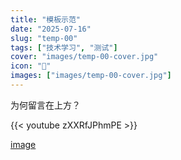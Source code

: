 ```yaml
---
title: "模板示范"
date: "2025-07-16"
slug: "temp-00"
tags: ["技术学习", "测试"]
cover: "images/temp-00-cover.jpg"
icon: "📁"
images: ["images/temp-00-cover.jpg"]
---
```

为何留言在上方？



{{< youtube zXXRfJPhmPE >}}


[image](https://prod-files-secure.s3.us-west-2.amazonaws.com/112d0858-5090-4d34-a606-b75eb8d65fd2/b110fffe-d8dc-4f51-990e-749f6cc413f6/M2U00785.mpg?X-Amz-Algorithm=AWS4-HMAC-SHA256&X-Amz-Content-Sha256=UNSIGNED-PAYLOAD&X-Amz-Credential=ASIAZI2LB46637VZ2EPQ%2F20250724%2Fus-west-2%2Fs3%2Faws4_request&X-Amz-Date=20250724T175028Z&X-Amz-Expires=3600&X-Amz-Security-Token=IQoJb3JpZ2luX2VjEAkaCXVzLXdlc3QtMiJHMEUCIFQIlDwrE7ig%2F2e518WWbJWLMyAYg6mqn6PS4%2BMG9K0cAiEA%2FEtGUc%2F7YMno0OxcdyeYVT%2FqWQvT8sS%2FM19vDM2VWbIq%2FwMIMRAAGgw2Mzc0MjMxODM4MDUiDFiWQI9k0e0IGWpYXSrcA4w1I8hgbfS1PUrREc88c8rsHQafJ5%2BCpXchY0HKJQx905Oh4q8lrekvkA4ta9zInriYwPlCVM3GA7iMvJwSAqnkD7G4v6%2F9WDP4GGsvaYkzIzraP2f%2FssUsnovLQs2dtBM8KhWEZGIT0%2FGOrNnJkxSDX8FEygWENASzK%2FD9Y3MkLmD2%2BFd7nzmKzZcAOfoKDYGcw3VfjlF3SnFLiLCqqPCWBso5YIN%2Fv0yfZJRYkuXlSUJ9LWKUVORSgwXwRXxXLHQ0JpwRgZwr8q25PMy3I%2Fy9VYnOeJAaj12ZQj9XUT%2Fg%2FkPU%2BrZU0n3KnhMsX8a4V85gVeowLC4QS8n2m3helgbiGJPm7hh8P0lb6vaOtfReMcTo8d7vbEyGrykDco2dgmNiJOBmUqq3gb%2FSRrkw7dl6uG2bMQtse%2B%2FLeZGnxZkBe6E2k8qvwNjwTGhdWvScl%2B4kF%2B4fLIEEZ%2ByL1pDt4huhTAqGQUCd%2F5EP9hoXwgzR%2FLZFggM9IiGs5YiwHXkxIbT9XC73xbrB3nHeYdCxaHoAYeJ5d%2F5XrBHdG3xLaKoigkkJd%2BkX8eE5DMTnbTnowQWaVwUyCmlJcy8tvZzI4U%2BWbbZL55V%2FwH6oPpJMvHdVlOBK4HhFRvvAXtx5MKe7icQGOqUBC8wzzQaeJp0cg8X%2FQmLfmtYMEu%2BIgw%2FewWyiSeLI8%2F4TPS70ErfGhlQbghpQ6qXz2y9W8Ehz4564pYfaUiM%2F%2FKC03%2Fo8sktjYYMlXL39P2DvSxgoWARFJ92bnDAlAWhgXLcYh3pMufNtVO4w84NOy%2Fi7wI7o6aPhEdVOGaBAzQ2d1bEkeHILa9vBApo4NJJnfF%2F8Wv%2BUVys3wmZFwoDLN2t91gqe&X-Amz-Signature=90c82918b65a5906662e484f674fc5e4806309008d01d4d88dfb4e342b1f51b1&X-Amz-SignedHeaders=host&x-amz-checksum-mode=ENABLED&x-id=GetObject)

